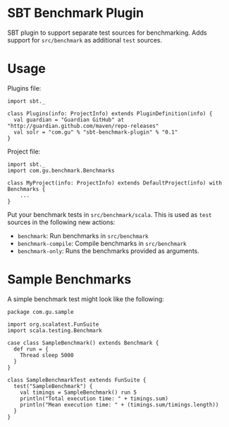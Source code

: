 SBT Benchmark Plugin
====================
SBT plugin to support separate test sources for benchmarking. Adds support for
`src/benchmark` as additional `test` sources. 

Usage
=====
Plugins file:

    import sbt._

    class Plugins(info: ProjectInfo) extends PluginDefinition(info) {
      val guardian = "Guardian GitHub" at "http://guardian.github.com/maven/repo-releases"
      val solr = "com.gu" % "sbt-benchmark-plugin" % "0.1"
    }


Project file:

    import sbt._
    import com.gu.benchmark.Benchmarks

    class MyProject(info: ProjectInfo) extends DefaultProject(info) with Benchmarks {
        ...
    }

Put your benchmark tests in `src/benchmark/scala`. This is used as `test` sources in
the following new actions:

 * `benchmark`: Run benchmarks in `src/benchmark`
 * `benchmark-compile`: Compile benchmarks in `src/benchmark`
 * `benchmark-only`: Runs the benchmarks provided as arguments.


Sample Benchmarks
=================

A simple benchmark test might look like the following:

    package com.gu.sample

    import org.scalatest.FunSuite
    import scala.testing.Benchmark

    case class SampleBenchmark() extends Benchmark {
      def run = {
        Thread sleep 5000
      }
    }

    class SampleBenchmarkTest extends FunSuite {
      test("SampleBenchmark") {
        val timings = SampleBenchmark() run 5
        println("Total execution time: " + timings.sum)
        println("Mean execution time: " + (timings.sum/timings.length))
      }
    }


